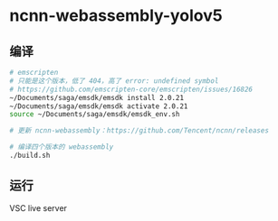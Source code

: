 # ncnn-webassembly-yolov5

## 编译

```sh
# emscripten
# 只能是这个版本，低了 404，高了 error: undefined symbol
# https://github.com/emscripten-core/emscripten/issues/16826
~/Documents/saga/emsdk/emsdk install 2.0.21
~/Documents/saga/emsdk/emsdk activate 2.0.21
source ~/Documents/saga/emsdk/emsdk_env.sh

# 更新 ncnn-webassembly：https://github.com/Tencent/ncnn/releases

# 编译四个版本的 webassembly
./build.sh

```

## 运行

VSC live server
